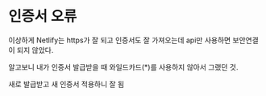 # 인증서 오류

이상하게 Netlify는 https가 잘 되고 인증서도 잘 가져오는데 api만 사용하면 보안연결이 되지 않았다.

알고보니 내가 인증서 발급받을 때 와일드카드(*)를 사용하지 않아서 그랬던 것.

새로 발급받고 새 인증서 적용하니 잘 됨
